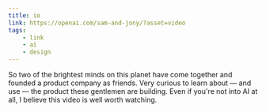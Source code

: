 ```yaml
---
title: io
link: https://openai.com/sam-and-jony/?asset=video
tags: 
    - link
    - ai
    - design
---
```

 
So two of the brightest minds on this planet have come together and founded a product company as friends. Very curious to learn about — and use — the product these gentlemen are building. Even if you're not into AI at all, I believe this video is well worth watching.